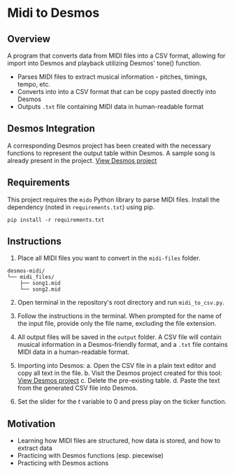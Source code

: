 # Midi to Desmos

## Overview

A program that converts data from MIDI files into a CSV format, allowing for import into Desmos and playback utilizing Desmos' tone() function. 

* Parses MIDI files to extract musical information - pitches, timings, tempo, etc.
* Converts into into a CSV format that can be copy pasted directly into Desmos
* Outputs `.txt` file containing MIDI data in human-readable format

## Desmos Integration

A corresponding Desmos project has been created with the necessary functions to represent the output table within Desmos. A sample song is already present in the project. 
[View Desmos project](https://www.desmos.com/calculator/euq9lchg8i)

## Requirements

This project requires the `mido` Python library to parse MIDI files. Install the dependency (noted in `requirements.txt`) using pip. 

```
pip install -r requirements.txt
```

## Instructions

1. Place all MIDI files you want to convert in the `midi-files` folder. 
``` vbnet
desmos-midi/
└── midi_files/
    ├── song1.mid
    └── song2.mid
```

2. Open terminal in the repository's root directory and run `midi_to_csv.py`.

3. Follow the instructions in the terminal. When prompted for the name of the input file, provide only the file name, excluding the file extension.

4. All output files will be saved in the `output` folder. A CSV file will contain musical information in a Desmos-friendly format, and a `.txt` file contains MIDI data in a human-readable format.

5. Importing into Desmos:
    a. Open the CSV file in a plain text editor and copy all text in the file. 
    b. Visit the Desmos project created for this tool: [View Desmos project](https://www.desmos.com/calculator/euq9lchg8i)
    c. Delete the pre-existing table. 
    d. Paste the text from the generated CSV file into Desmos. 

6. Set the slider for the *t* variable to 0 and press play on the ticker function. 

## Motivation

- Learning how MIDI files are structured, how data is stored, and how to extract data
- Practicing with Desmos functions (esp. piecewise)
- Practicing with Desmos actions

